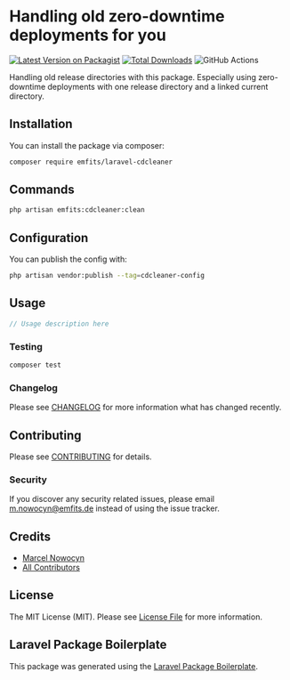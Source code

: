 # Handling old zero-downtime deployments for you

[![Latest Version on Packagist](https://img.shields.io/packagist/v/emfits/cdcleaner.svg?style=flat-square)](https://packagist.org/packages/emfits/cdcleaner)
[![Total Downloads](https://img.shields.io/packagist/dt/emfits/cdcleaner.svg?style=flat-square)](https://packagist.org/packages/emfits/cdcleaner)
![GitHub Actions](https://github.com/emfits/cdcleaner/actions/workflows/main.yml/badge.svg)

Handling old release directories with this package. Especially using zero-downtime deployments with one release directory and a linked current directory.

## Installation

You can install the package via composer:

```bash
composer require emfits/laravel-cdcleaner
```

## Commands

```bash
php artisan emfits:cdcleaner:clean
```

## Configuration
You can publish the config with:

```bash
php artisan vendor:publish --tag=cdcleaner-config
```

## Usage

```php
// Usage description here
```

### Testing

```bash
composer test
```

### Changelog

Please see [CHANGELOG](CHANGELOG.md) for more information what has changed recently.

## Contributing

Please see [CONTRIBUTING](CONTRIBUTING.md) for details.

### Security

If you discover any security related issues, please email m.nowocyn@emfits.de instead of using the issue tracker.

## Credits

-   [Marcel Nowocyn](https://github.com/emfits)
-   [All Contributors](../../contributors)

## License

The MIT License (MIT). Please see [License File](LICENSE.md) for more information.

## Laravel Package Boilerplate

This package was generated using the [Laravel Package Boilerplate](https://laravelpackageboilerplate.com).
